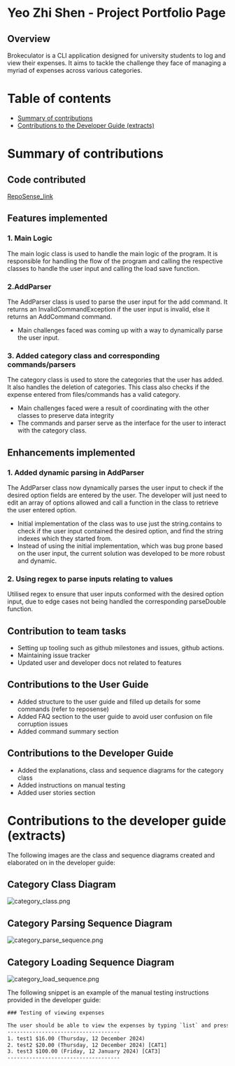 # Yeo Zhi Shen - Project Portfolio Page

## Overview
Brokeculator is a CLI application designed for university students to log and view their
expenses. It aims to tackle the challenge they face of managing a myriad of expenses across various categories.

# Table of contents
* [Summary of contributions](#summary-of-contributions)
* [Contributions to the Developer Guide (extracts)](#contributions-to-the-developer-guide-extracts)

# Summary of contributions
## Code contributed 
[RepoSense_link](https://nus-cs2113-ay2324s2.github.io/tp-dashboard/?search=yeozhishen&sort=groupTitle&sortWithin=title&timeframe=commit&mergegroup=&groupSelect=groupByRepos&breakdown=true&checkedFileTypes=docs~functional-code~test-code~other&since=2024-02-23&tabOpen=true&tabType=authorship&tabAuthor=yeozhishen&tabRepo=AY2324S2-CS2113-F14-1%2Ftp%5Bmaster%5D&authorshipIsMergeGroup=false&authorshipFileTypes=docs~functional-code~test-code~other&authorshipIsBinaryFileTypeChecked=false&authorshipIsIgnoredFilesChecked=false)

## Features implemented
### 1. Main Logic
The main logic class is used to handle the main logic of the program. It is responsible for handling the flow
of the program and calling the respective classes to handle the user input and calling the load save function.

### 2.AddParser
The AddParser class is used to parse the user input for the add command. 
It returns an InvalidCommandException if the user input is invalid, else it returns an AddCommand command.
- Main challenges faced was coming up with a way to dynamically parse the user input. 

### 3. Added category class and corresponding commands/parsers
The category class is used to store the categories that the user has added. It also handles the deletion of categories.
This class also checks if the expense entered from files/commands has a valid category.
- Main challenges faced were a result of coordinating with the other classes to preserve data integrity
- The commands and parser serve as the interface for the user to interact with the category class.

## Enhancements implemented
### 1. Added dynamic parsing in AddParser
The AddParser class now dynamically parses the user input to check if the desired option fields are entered by the user.
The developer will just need to edit an array of options allowed and call a function in the class to retrieve the user entered option.
- Initial implementation of the class was to use just the string.contains to check if the user input contained the desired option, and find the string indexes which they started from. 
- Instead of using the initial implementation, which was bug prone based on the user input, the current solution was developed to be more robust and dynamic.


### 2. Using regex to parse inputs relating to values
Utilised regex to ensure that user inputs conformed with the desired option input,
due to edge cases not being handled the corresponding parseDouble function.

## Contribution to team tasks
- Setting up tooling such as github milestones and issues, github actions.
- Maintaining issue tracker
- Updated user and developer docs not related to features

## Contributions to the User Guide 
- Added structure to the user guide and filled up details for some commands (refer to reposense)
- Added FAQ section to the user guide to avoid user confusion on file corruption issues
- Added command summary section

## Contributions to the Developer Guide
- Added the explanations, class and sequence diagrams for the category class
- Added instructions on manual testing
- Added user stories section

<div style="page-break-after: always;"></div>

# Contributions to the developer guide (extracts)

The following images are the class and sequence diagrams created and elaborated on in the
developer guide:

## Category Class Diagram
![category_class.png](../images/category_class.png)


## Category Parsing Sequence Diagram

![category_parse_sequence.png](../images/category_parse_sequence.png)

## Category Loading Sequence Diagram

![category_load_sequence.png](../images/category_load_sequence.png)

The following snippet is an example of the manual testing instructions provided in the developer guide:
```dtd
### Testing of viewing expenses

The user should be able to view the expenses by typing `list` and pressing enter. The user should see the following:
------------------------------------
1. test1 $16.00 (Thursday, 12 December 2024)
2. test2 $20.00 (Thursday, 12 December 2024) [CAT1]
3. test3 $100.00 (Friday, 12 January 2024) [CAT3]
------------------------------------
```
